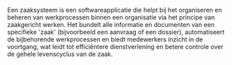 Een zaaksysteem is een softwareapplicatie die helpt bij het organiseren en beheren van werkprocessen binnen een organisatie via het principe van zaakgericht werken. Het bundelt alle informatie en documenten van een specifieke 'zaak' (bijvoorbeeld een aanvraag of een dossier), automatiseert de bijbehorende werkprocessen en biedt medewerkers inzicht in de voortgang, wat leidt tot efficiëntere dienstverlening en betere controle over de gehele levenscyclus van de zaak.

